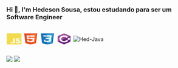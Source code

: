 ### Hi 👋, I'm Hedeson Sousa, estou estudando para ser um Software Engineer


 
<link rel="stylesheet" type='text/css' href="https://cdn.jsdelivr.net/gh/devicons/devicon@latest/devicon.min.css" />
          
</div>
<div style="display: inline_block"><br>
  <img align="center" alt="Hed-Js" height="30" width="40" src="https://raw.githubusercontent.com/devicons/devicon/master/icons/javascript/javascript-plain.svg">
  <img align="center" alt="Hed-HTML" height="30" width="40" src="https://raw.githubusercontent.com/devicons/devicon/master/icons/html5/html5-original.svg">
  <img align="center" alt="Hed-CSS" height="30" width="40" src="https://raw.githubusercontent.com/devicons/devicon/master/icons/css3/css3-original.svg">
  <img align="center" alt="Hed-Csharp" height="30" width="40" src="https://raw.githubusercontent.com/devicons/devicon/master/icons/csharp/csharp-original.svg">
  <img align="center" alt="Hed-Java" height="30" width="40"src="https://cdn.jsdelivr.net/gh/devicons/devicon@latest/icons/threedsmax/threedsmax-original.svg" />
  
  <i align="center" alt="Hed-Java" height="30" width="40" class="devicon-threedsmax-plain colori"></i>
          


</div>

##
  
  <div>
   <a href="https://instagram.com/hed_sousa/" target="_blank"><img src="https://img.shields.io/badge/-Instagram-%23E4405F?style=for-the-badge&logo=instagram&logoColor=white" target="_blank"></a>
    <a href = "mailto:hedersonbalbino@gmail.com"><img src="https://img.shields.io/badge/-Gmail-%23333?style=for-the-badge&logo=gmail&logoColor=white" target="_blank"></a>
 <div/>

